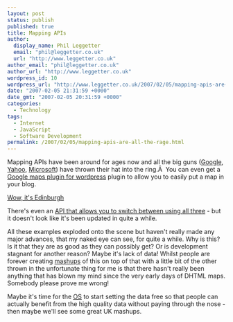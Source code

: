 ```yaml
---
layout: post
status: publish
published: true
title: Mapping APIs
author:
  display_name: Phil Leggetter
  email: "phil@leggetter.co.uk"
  url: "http://www.leggetter.co.uk"
author_email: "phil@leggetter.co.uk"
author_url: "http://www.leggetter.co.uk"
wordpress_id: 10
wordpress_url: "http://www.leggetter.co.uk/2007/02/05/mapping-apis-are-all-the-rage.html"
date: "2007-02-05 21:31:59 +0000"
date_gmt: "2007-02-05 20:31:59 +0000"
categories:
  - Technology
tags:
  - Internet
  - JavaScript
  - Software Development
permalink: /2007/02/05/mapping-apis-are-all-the-rage.html
---
```


<p>Mapping APIs have been around for ages now and all the big guns (<a href="http://www.google.com/apis/maps/" title="Google Maps API">Google</a>, <a href="http://developer.yahoo.com/maps/" title="Yahoo Maps API">Yahoo</a>, <a href="http://dev.live.com/virtualearth/default.aspx?app=virtual_earth" title="Microsoft Virtual Earth API">Microsoft</a>) have thrown their hat into the ring.Â  You can even get a <a href="http://avi.alkalay.net/2006/11/google-maps-plugin-for-wordpress.html" title="Avi Alkalay - Google Maps Plugin for WordPress">Google maps plugin for wordpress</a> plugin to allow you to easily put a map in your blog.</p>
<p><a href="http://maps.google.com/maps?f=q&amp;hl=en&amp;q=Edinburgh&amp;ie=UTF8&amp;om=1&amp;z=12&amp;ll=55.967842,-3.187408&amp;spn=0.066674,0.43396&amp;iwloc=addr" title="googlemap;w:425;nomarker">Wow, it's Edinburgh</a></p>
<p>There's even an <a href="http://www.mapstraction.com/" title="Mapstraction">API that allows you to switch between using all three</a> - but it doesn't look like it's been updated in quite a while.</p>
<p>All these examples exploded onto the scene but haven't really made any major advances, that my naked eye can see, for quite a while. Why is this? Is it that they are as good as they can possibly get? Or is development stagnant for another reason? Maybe it's lack of data! Whilst people are forever creating <a href="http://en.wikipedia.org/wiki/Mashup_(web_application_hybrid)" title="Wikipedia definition: Mashup">mashups</a> of this on top of that with a little bit of the other thrown in the unfortunate thing for me is that there hasn't really been anything that has blown my mind since the very early days of DHTML maps. Somebody please prove me wrong!</p>
<p>Maybe it's time for the <a href="http://www.ordnancesurvey.co.uk/oswebsite/" title="Ordnance Survey â€“ Great Britain's national mapping agency">OS</a> to start setting the data free so that people can actually benefit from the high quality data without paying through the nose - then maybe we'll see some great UK mashups.</p>
